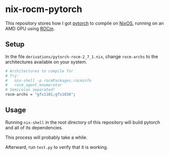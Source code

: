 # nix-rocm-pytorch

This repository stores how I got [pytorch](https://github.com/pytorch/pytorch) to compile on [NixOS](https://nixos.org/), running on an AMD GPU using [ROCm](https://www.amd.com/en/products/software/rocm.html).


## Setup

In the file `derivations/pytorch-rocm-2_7_1.nix`, change `rocm-archs` to the architectures available on your system.

```nix
# Architectures to compile for
# Try:
#   nix-shell -p rocmPackages.rocminfo
#   rocm_agent_enumerator
# Semicolon separated!
rocm-archs = "gfx1101;gfx1036";
```


## Usage

Running `nix-shell` in the root directory of this repository will build pytorch and all of its dependencies.

This process will probably take a while.

Afterward, run `test.py` to verify that it is working.

